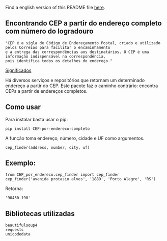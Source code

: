 Find a english version of this README file [here](https://github.com/rodrigobercinimartins/CEP-por-endereco/blob/master/EN_README.md).

## Encontrando CEP a partir do endereço completo com número do logradouro

```
"CEP é a sigla de Código de Endereçamento Postal, criado e utilizado pelos Correios para facilitar o encaminhamento
e a entrega das correspondências aos destinatários. O CEP é uma informação indispensável na correspondência,
pois identifica todos os detalhes do endereço."

```
[Significados](https://www.significados.com.br/cep/)

Há diversos serviços e repositórios que retornam um determinado endereço a partir do CEP. Este pacote faz o caminho contrário: encontra CEPs a partir de endereços completos.

## Como usar

Para instalar basta usar o pip:

```
pip install CEP-por-endereco-completo
```

A função toma endereço, número, cidade e UF como argumentos.

```
cep_finder(address, number, city, uf)
```
## Exemplo:

```
from CEP_por_endereco.cep_finder import cep_finder
cep_finder('avenida protasio alves', '1889', 'Porto Alegre', 'RS')
```

Retorna:
```
'90450-190'
```

## Bibliotecas utilizadas
``` 
beautifulsoup4
requests
unicodedata
```